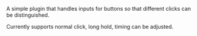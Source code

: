 A simple plugin that handles inputs for buttons so that different clicks can be distinguished.

Currently supports normal click, long hold, timing can be adjusted.
